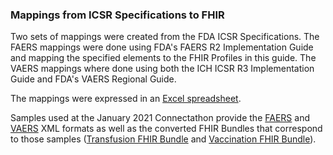 <h3><a name="ICSR Mappings"></a>Mappings from ICSR Specifications to FHIR</h3>
<p>Two sets of mappings were created from the FDA ICSR Specifications. The FAERS mappings were done using FDA's FAERS R2 Implementation Guide and mapping the specified elements to the FHIR Profiles in this guide.  The VAERS mappings where done using both the ICH ICSR R3 Implementation Guide and FDA's VAERS Regional Guide.</p>
<p>The mappings were expressed in an <a href="ICSR_Field_Listing_and_FHIR_Mapping.xlsx">Excel spreadsheet</a>.</p>
<p>Samples used at the January 2021 Connectathon provide the <a href="FAERS_EXAMPLE.xml">FAERS</a> and <a href="VAERS_EXAMPLE.xml">VAERS</a> XML formats as well as the converted FHIR Bundles that correspond to those samples (<a href="Bundle-ConnectathonTransfusionBundle.html">Transfusion FHIR Bundle</a> and <a href="Bundle-ConnectathonVaccinationBundle.html">Vaccination FHIR Bundle</a>).</p>

